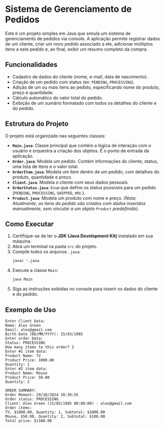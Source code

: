 # Sistema de Gerenciamento de Pedidos

Este é um projeto simples em Java que simula um sistema de gerenciamento de pedidos via console. A aplicação permite registrar dados de um cliente, criar um novo pedido associado a ele, adicionar múltiplos itens a este pedido e, ao final, exibir um resumo completo da compra.

## Funcionalidades

- Cadastro de dados do cliente (nome, e-mail, data de nascimento).
- Criação de um pedido com status (ex: `PENDING`, `PROCESSING`).
- Adição de um ou mais itens ao pedido, especificando nome do produto, preço e quantidade.
- Cálculo automático do valor total do pedido.
- Exibição de um sumário formatado com todos os detalhes do cliente e do pedido.

## Estrutura do Projeto

O projeto está organizado nas seguintes classes:

- **`Main.java`**: Classe principal que contém a lógica de interação com o usuário e orquestra a criação dos objetos. É o ponto de entrada da aplicação.
- **`Order.java`**: Modela um pedido. Contém informações do cliente, status, uma lista de itens e o valor total.
- **`OrderItem.java`**: Modela um item dentro de um pedido, com detalhes do produto, quantidade e preço.
- **`Client.java`**: Modela o cliente com seus dados pessoais.
- **`OrderStatus.java`**: `Enum` que define os status possíveis para um pedido (`PENDING`, `PROCESSING`, `SHIPPED`, etc.).
- **`Product.java`**: Modela um produto com nome e preço. _(Nota: Atualmente, os itens do pedido são criados com dados inseridos manualmente, sem vincular a um objeto `Product` predefinido)_.

## Como Executar

1.  Certifique-se de ter o **JDK (Java Development Kit)** instalado em sua máquina.
2.  Abra um terminal na pasta `src` do projeto.
3.  Compile todos os arquivos `.java`:
    ```bash
    javac *.java
    ```
4.  Execute a classe `Main`:
    ```bash
    java Main
    ```
5.  Siga as instruções exibidas no console para inserir os dados do cliente e do pedido.

## Exemplo de Uso

```
Enter Client Data:
Name: Alex Green
Email: alex@gmail.com
Birth Date (DD/MM/YYYY): 15/03/1985
Enter order Data:
Status: PROCESSING
How many items to this order? 2
Enter #1 item data:
Product Name: TV
Product Price: 1000.00
Quantity: 1
Enter #2 item data:
Product Name: Mouse
Product Price: 50.00
Quantity: 2

ORDER SUMMARY:
Order Moment: 29/10/2024 10:30:55
Order status: PROCESSING
Client: Alex Green (15/03/1985 00:00:00) - alex@gmail.com
Order items:
TV, $1000.00, Quantity: 1, Subtotal: $1000.00
Mouse, $50.00, Quantity: 2, Subtotal: $100.00
Total price: $1100.00
```
